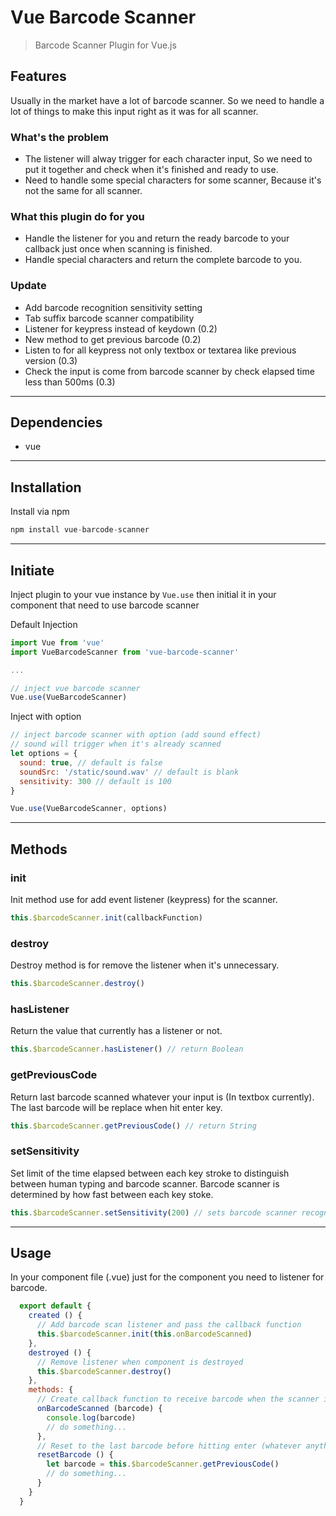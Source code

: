 # Vue Barcode Scanner
> Barcode Scanner Plugin for Vue.js

## Features
Usually in the market have a lot of barcode scanner. So we need to handle a lot of things to make this input right as it was for all scanner.

### What's the problem
* The listener will alway trigger for each character input, So we need to put it together and check when it's finished and ready to use.
* Need to handle some special characters for some scanner, Because it's not the same for all scanner.

### What this plugin do for you
* Handle the listener for you and return the ready barcode to your callback just once when scanning is finished.
* Handle special characters and return the complete barcode to you.

### Update
* Add barcode recognition sensitivity setting
* Tab suffix barcode scanner compatibility
* Listener for keypress instead of keydown (0.2)
* New method to get previous barcode (0.2)
* Listen to for all keypress not only textbox or textarea like previous version (0.3)
* Check the input is come from barcode scanner by check elapsed time less than 500ms (0.3)

----------------------------------------
## Dependencies
* vue

----------------------------------------
## Installation
Install via npm

```javascript
npm install vue-barcode-scanner
```

----------------------------------------
## Initiate
Inject plugin to your vue instance by ```Vue.use``` then initial it in your component that need to use barcode scanner


Default Injection
```javascript
import Vue from 'vue'
import VueBarcodeScanner from 'vue-barcode-scanner'

...

// inject vue barcode scanner
Vue.use(VueBarcodeScanner)

```

Inject with option
```javascript
// inject barcode scanner with option (add sound effect)
// sound will trigger when it's already scanned
let options = {
  sound: true, // default is false
  soundSrc: '/static/sound.wav' // default is blank
  sensitivity: 300 // default is 100
}

Vue.use(VueBarcodeScanner, options)

```
----------------------------------------
## Methods
### init
Init method use for add event listener (keypress) for the scanner.

```javascript
this.$barcodeScanner.init(callbackFunction)
```

### destroy
Destroy method is for remove the listener when it's unnecessary.

```javascript
this.$barcodeScanner.destroy()
```

### hasListener
Return the value that currently has a listener or not.

```javascript
this.$barcodeScanner.hasListener() // return Boolean
```

### getPreviousCode
Return last barcode scanned whatever your input is (In textbox currently).
The last barcode will be replace when hit enter key.

```javascript
this.$barcodeScanner.getPreviousCode() // return String
```

### setSensitivity
Set limit of the time elapsed between each key stroke to distinguish between human typing and barcode scanner.
Barcode scanner is determined by how fast between each key stoke.

```javascript
this.$barcodeScanner.setSensitivity(200) // sets barcode scanner recognition sensitivity to 200 ms
```
----------------------------------------
## Usage
In your component file (.vue) just for the component you need to listener for barcode.

```javascript
  export default {
    created () {
      // Add barcode scan listener and pass the callback function
      this.$barcodeScanner.init(this.onBarcodeScanned)
    },
    destroyed () {
      // Remove listener when component is destroyed
      this.$barcodeScanner.destroy()
    },
    methods: {
      // Create callback function to receive barcode when the scanner is already done
      onBarcodeScanned (barcode) {
        console.log(barcode)
        // do something...
      },
      // Reset to the last barcode before hitting enter (whatever anything in the input box)
      resetBarcode () {
        let barcode = this.$barcodeScanner.getPreviousCode()
        // do something...
      }
    }
  }
```
